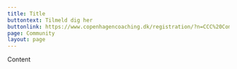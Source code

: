 ```yaml
---
title: Title
buttontext: Tilmeld dig her
buttonlink: https://www.copenhagencoaching.dk/registration/?n=CCC%20Community
page: Community
layout: page
---
```


Content